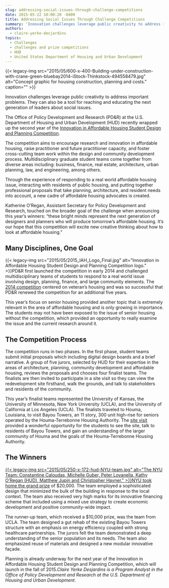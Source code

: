 ```yaml
---
slug: addressing-social-issues-through-challenge-competitions
date: 2015-05-22 10:00:20 -0400
title: Addressing Social Issues Through Challenge Competitions
summary: 'Innovation challenges leverage public creativity to address important problems. They can also be a tool for reaching and educating the next generation of leaders about social issues. The Office of Policy Development and Research (PD&R) at the U.S. Department of Housing and Urban Development (HUD) recently wrapped up the second year of the Innovation in'
authors:
  - claire-yerke-desjardins
topics:
  - Challenges
  - challenges and prize competitions
  - HUD
  - United States Department of Housing and Urban Development
---
```


{{< legacy-img src="2015/05/600-x-400-Building-under-construction-with-crane-green-bluebay2014-iStock-Thinkstock-494558479.jpg" alt="Concept graphic for housing construction, planning and costs." caption="" >}} 

Innovation challenges leverage public creativity to address important problems. They can also be a tool for reaching and educating the next generation of leaders about social issues.

The Office of Policy Development and Research (PD&R) at the U.S. Department of Housing and Urban Development (HUD) recently wrapped up the second year of the [Innovation in Affordable Housing Student Design and Planning Competition](http://www.huduser.org/portal/challenge/home.html).

The competition aims to encourage research and innovation in affordable housing, raise practitioner and future practitioner capacity, and foster cross-cutting team work within the design and community development process. Multidisciplinary graduate student teams come together from diverse areas including: business, finance, real estate, architecture, urban planning, law, and engineering, among others.

Through the experience of responding to a real world affordable housing issue, interacting with residents of public housing, and putting together professional proposals that take planning, architecture, and resident needs into account, a new cadre of affordable housing advocates is created.

Katherine O’Regan, Assistant Secretary for Policy Development and Research, touched on the broader goal of the challenge when announcing this year’s winners: “these bright minds represent the next generation of designers and planners who will produce tomorrow’s affordable housing. It’s our hope that this competition will excite new creative thinking about how to look at affordable housing.&#8221;

## Many Disciplines, One Goal

{{< legacy-img src="2015/05/2015\_IAH\_Logo_Final.jpg" alt="Innovation in Affordable Housing Student Design and Planning Competition logo." >}}PD&R first launched the competition in early 2014 and challenged multidisciplinary teams of students to respond to a real world issue involving design, planning, finance, and large community elements. The [2014 competition](http://www.huduser.org/portal/challenge/past_competitions.html) centered on veteran&#8217;s housing and was so successful that PD&R renewed the competition for an additional five years.

This year’s focus on senior housing provided another topic that is extremely relevant in the area of affordable housing and is only growing in importance. The students may not have been exposed to the issue of senior housing without the competition, which provided an opportunity to really examine the issue and the current research around it.

## The Competition Process

The competition runs in two phases. In the first phase, student teams submit initial proposals which including digital design boards and a brief narrative. A group of five jurors, selected by HUD for their expertise in the areas of architecture, planning, community development and affordable housing, reviews the proposals and chooses four finalist teams. The finalists are then invited to participate in a site visit so they can view the redevelopment site firsthand, walk the grounds, and talk to stakeholders and residents of the community.

This year’s finalist teams represented the University of Kansas, the University of Minnesota, New York University (UCLA), and the University of California at Los Angeles (UCLA). The finalists traveled to Houma, Louisiana, to visit Bayou Towers, an 11 story, 300 unit high-rise for seniors operated by the Houma-Terrebonne Housing Authority. The [site visit](http://www.huduser.org/portal/pdredge/pdr_edge_featd_article_040615.html) provided a wonderful opportunity for the students to see the site, talk to residents of Bayou Towers, and gain an understanding of the larger community of Houma and the goals of the Houma-Terrebonne Housing Authority.

## The Winners

[{{< legacy-img src="2015/05/250-x-172-hud-NYU-team.jpg" alt="The NYU Team: Constantine Caloudas, Michelle Guber, Peter Lovanella, Kathy O’Regan (HUD), Matthew Jupin and Christopher Hayner." >}}NYU took home the grand prize](http://portal.hud.gov/hudportal/HUD?src=/press/press_releases_media_advisories/2015/HUDNo_15-046) of $20,000. The team employed a sophisticated design that minimized the bulk of the building in response to the local context. The team also received very high marks for its innovative financing scheme that included using a mixed use strategy to create economic development and positive community-wide impact.

The runner-up team, which received a $10,000 prize, was the team from UCLA. The team designed a gut rehab of the existing Bayou Towers structure with an emphasis on energy efficiency coupled with strong healthcare partnerships. The jurors felt the team demonstrated a deep understanding of the senior population and its needs. The team also emphasized reuse of materials and designed a new modular innovative façade.

Planning is already underway for the next year of the Innovation in Affordable Housing Student Design and Planning Competition, which will launch in the fall of 2015._Claire Yerke Desjardins is a Program Analyst in the Office of Policy Development and Research at the U.S. Department of Housing and Urban Development._